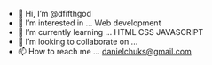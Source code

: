- 👋 Hi, I’m @dfifthgod
- 👀 I’m interested in ... Web development
- 🌱 I’m currently learning ... HTML CSS JAVASCRIPT
- 💞️ I’m looking to collaborate on ...
- 📫 How to reach me ... danielchuks@gmail.com

<!---
dfifthgod/dfifthgod is a ✨ special ✨ repository because its `README.md` (this file) appears on your GitHub profile.
You can click the Preview link to take a look at your changes.
--->

